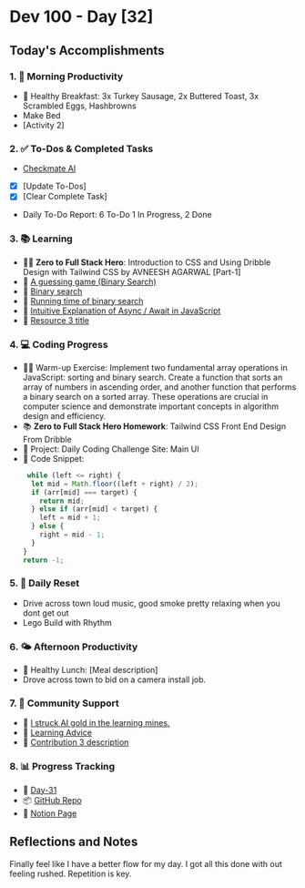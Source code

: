 # Dev 100 - Day [32]

## Today's Accomplishments

### 1. 🌅 Morning Productivity

- 🍳 Healthy Breakfast: 3x Turkey Sausage, 2x Buttered Toast, 3x Scrambled Eggs, Hashbrowns
- Make Bed
- [Activity 2]

### 2. ✅ To-Dos & Completed Tasks

- [Checkmate AI](https://checkmate-ai.vercel.app/)
- [X] [Update To-Dos]
- [X] [Clear Complete Task]
- Daily To-Do Report: 6 To-Do 1 In Progress, 2 Done

### 3. 📚 Learning

- 🦸‍♂️ **Zero to Full Stack Hero**: Introduction to CSS and Using Dribble Design with Tailwind CSS by AVNEESH AGARWAL [Part-1]
- 🔗 [A guessing game (Binary Search)](https://www.khanacademy.org/computing/computer-science/algorithms/intro-to-algorithms/a/a-guessing-game)
- 🔗 [Binary search](https://www.khanacademy.org/computing/computer-science/algorithms/binary-search/a/binary-search)
- 🔗 [Running time of binary search](https://www.khanacademy.org/computing/computer-science/algorithms/binary-search/a/running-time-of-binary-search)
- 🔗 [Intuitive Explanation of Async / Await in JavaScript](https://towardsdatascience.com/intuitive-explanation-of-async-await-in-javascript-730174c000bd)
- 🔗 [Resource 3 title](URL)

### 4. 💻 Coding Progress

- 🏋️‍♂️ Warm-up Exercise: Implement two fundamental array operations in JavaScript: sorting and binary search. Create a function that sorts an array of numbers in ascending order, and another function that performs a binary search on a sorted array. These operations are crucial in computer science and demonstrate important concepts in algorithm design and efficiency.
- 📚 **Zero to Full Stack Hero Homework**: Tailwind CSS Front End Design From Dribble
- 🦺 Project: Daily Coding Challenge Site: Main UI
- 📝 Code Snippet:
  ```javascript
   while (left <= right) {
    let mid = Math.floor((left + right) / 2);
    if (arr[mid] === target) {
      return mid;
    } else if (arr[mid] < target) {
      left = mid + 1;
    } else {
      right = mid - 1;
    }
  }
  return -1;
  ```

### 5. 🔄 Daily Reset

- Drive across town loud music, good smoke pretty relaxing when you dont get out
- Lego Build with Rhythm

### 6. 🌤️ Afternoon Productivity

- 🍱 Healthy Lunch: [Meal description]
- Drove across town to bid on a camera install job.

### 7. 🤝 Community Support

- 🔗 [I struck AI gold in the learning mines.](https://www.skool.com/universityofcode/i-struck-ai-gold-in-the-learning-mines)
- 🔗 [Learning Advice](https://www.skool.com/universityofcode/learning-advice)
- 🔗 [Contribution 3 description](URL)

### 8. 📊 Progress Tracking

- 🏫 [Day-31](https://www.skool.com/universityofcode/dev-100-day-31)
- 📦 [GitHub Repo](https://github.com/Digitl-Alchemyst/dev100/blob/main/Day-31/day31.md)
- 📄 [Notion Page](https://liberating-galley-48d.notion.site/Dev100-Coding-Lifestyle-Challenge-a85ec9fba3ce41f3b29d581a1a85d92b?pvs=4)

## Reflections and Notes

Finally feel like I have a better flow for my day. I got all this done with out feeling rushed. Repetition is key.

